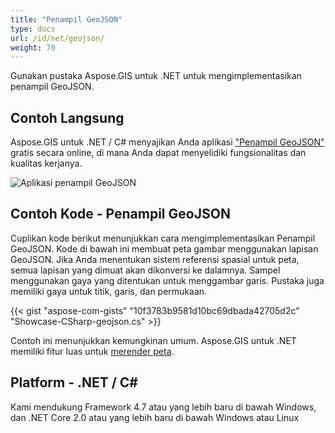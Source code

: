 ```yaml
---
title: "Penampil GeoJSON"
type: docs
url: /id/net/geojson/
weight: 70
---
```


Gunakan pustaka Aspose.GIS untuk .NET untuk mengimplementasikan penampil GeoJSON.

## **Contoh Langsung**

Aspose.GIS untuk .NET / C# menyajikan Anda aplikasi ["Penampil GeoJSON"](https://products.aspose.app/gis/viewer/geojson) gratis secara online, di mana Anda dapat menyelidiki fungsionalitas dan kualitas kerjanya.

![Aplikasi penampil GeoJSON](viewer.png)

## **Contoh Kode - Penampil GeoJSON**

Cuplikan kode berikut menunjukkan cara mengimplementasikan Penampil GeoJSON. Kode di bawah ini membuat peta gambar menggunakan lapisan GeoJSON. Jika Anda menentukan sistem referensi spasial untuk peta, semua lapisan yang dimuat akan dikonversi ke dalamnya.
Sampel menggunakan gaya yang ditentukan untuk menggambar garis. Pustaka juga memiliki gaya untuk titik, garis, dan permukaan.

{{< gist "aspose-com-gists" "10f3783b9581d10bc69dbada42705d2c" "Showcase-CSharp-geojson.cs" >}}

Contoh ini menunjukkan kemungkinan umum. Aspose.GIS untuk .NET memiliki fitur luas untuk [merender peta](https://docs.aspose.com/gis/net/map-rendering/).

## **Platform - .NET / C#**

Kami mendukung Framework 4.7 atau yang lebih baru di bawah Windows, dan .NET Core 2.0 atau yang lebih baru di bawah Windows atau Linux
